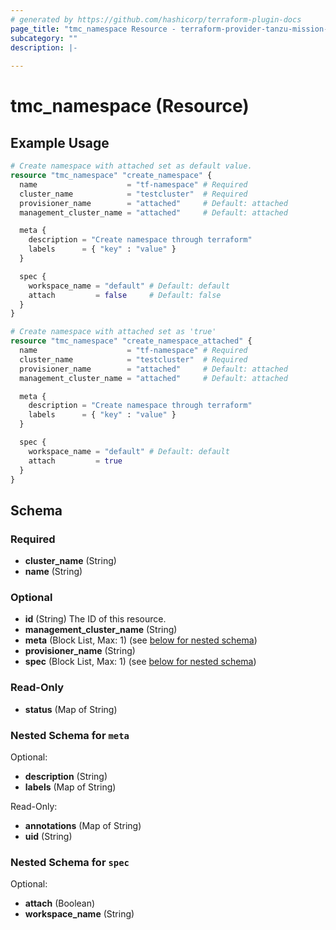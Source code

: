 ```yaml
---
# generated by https://github.com/hashicorp/terraform-plugin-docs
page_title: "tmc_namespace Resource - terraform-provider-tanzu-mission-control"
subcategory: ""
description: |-
  
---
```


# tmc_namespace (Resource)



## Example Usage

```terraform
# Create namespace with attached set as default value.
resource "tmc_namespace" "create_namespace" {
  name                    = "tf-namespace" # Required
  cluster_name            = "testcluster"  # Required
  provisioner_name        = "attached"     # Default: attached
  management_cluster_name = "attached"     # Default: attached

  meta {
    description = "Create namespace through terraform"
    labels      = { "key" : "value" }
  }

  spec {
    workspace_name = "default" # Default: default
    attach         = false     # Default: false
  }
}

# Create namespace with attached set as 'true'
resource "tmc_namespace" "create_namespace_attached" {
  name                    = "tf-namespace" # Required
  cluster_name            = "testcluster"  # Required
  provisioner_name        = "attached"     # Default: attached
  management_cluster_name = "attached"     # Default: attached

  meta {
    description = "Create namespace through terraform"
    labels      = { "key" : "value" }
  }

  spec {
    workspace_name = "default" # Default: default
    attach         = true
  }
}
```

<!-- schema generated by tfplugindocs -->
## Schema

### Required

- **cluster_name** (String)
- **name** (String)

### Optional

- **id** (String) The ID of this resource.
- **management_cluster_name** (String)
- **meta** (Block List, Max: 1) (see [below for nested schema](#nestedblock--meta))
- **provisioner_name** (String)
- **spec** (Block List, Max: 1) (see [below for nested schema](#nestedblock--spec))

### Read-Only

- **status** (Map of String)

<a id="nestedblock--meta"></a>
### Nested Schema for `meta`

Optional:

- **description** (String)
- **labels** (Map of String)

Read-Only:

- **annotations** (Map of String)
- **uid** (String)


<a id="nestedblock--spec"></a>
### Nested Schema for `spec`

Optional:

- **attach** (Boolean)
- **workspace_name** (String)



